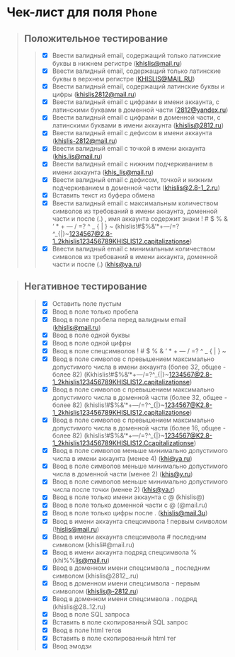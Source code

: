 # Чек-лист для поля `Phone`

> ## Положительное тестирование
>> - [X] Ввести валидный email, содержащий только латинские буквы в нижнем регистре (khislis@mail.ru)
>> - [X] Ввести валидный email, содержащий только латинские буквы в верхнем регистре (KHISLIS@MAIL.RU)
>> - [X] Ввести валидный email, содержащий латинские буквы и цифры (khislis2812@mail.ru)
>> - [X] Ввести валидный email с цифрами в имени аккаунта, с латинскими буквами в доменной части (2812@yandex.ru)
>> - [X] Ввести валидный email с цифрами в доменной части, с латинскими буквами в имени аккаунта (khislis@2812.ru)
>> - [X] Ввести валидный email с дефисом в имени аккаунта (khislis-2812@mail.ru)
>> - [X] Ввести валидный email с точкой в имени аккаунта (khis.lis@mail.ru)
>> - [X] Ввести валидный email с нижним подчеркиванием в имени аккаунта (khis_lis@mail.ru)
>> - [X] Ввести валидный email с дефисом, точкой и нижним подчеркиванием в доменной части (khislis@2.8-1_2.ru)
>> - [X] Вставить текст из буфера обмена
>> - [X] Ввести валидный email с максимальным количеством символов из требований в имени аккаунта, доменной части и после (.) , имя аккаунта содержит знаки   ! # $ % & ‘ * + — / =? ^ _ { | } ~  (khislis!#$%&‘*+—/=?^_{|}~1234567@2.8-1_2khislis123456789KHISLIS12.capitalizationse) 
>> - [X] Ввести  валидный email с минимальным количеством символов из требований в имени аккаунта, доменной части и после (.) (khis@ya.ru)

> ## Негативное тестирование
>> - [X] Оставить поле пустым
>> - [X] Ввод в поле только пробела
>> - [X] Ввод в поле пробела перед валидным email (khislis@mail.ru)
>> - [X] Ввод в поле одной буквы
>> - [X] Ввод в поле одной цифры
>> - [X] Ввод в поле спецсимволов ! # $ % & ‘ * + — / =? ^ _ { | } ~
>> - [X] Ввод в поле символов с превышением максимально допустимого числа в имени аккаунта (более 32, общее - более 82) (Kkhislis!#$%&‘*+—/=?^_{|}~1234567@2.8-1_2khislis123456789KHISLIS12.capitalizationse)
>> - [X] Ввод в поле символов с превышением максимально допустимого числа в доменной части (более 32, общее - более 82) (khislis!#$%&‘*+—/=?^_{|}~1234567@K2.8-1_2khislis123456789KHISLIS12.capitalizationse)
>> - [X] Ввод в поле символов с превышением максимально допустимого числа в доменной части (более 16, общее - более 82) (khislis!#$%&‘*+—/=?^_{|}~1234567@K2.8-1_2khislis123456789KHISLIS12.Ccapitalizationse)
>> - [X] Ввод в поле символов меньше минимально допустимого числа в имени аккаунта (менее 4) (khi@ya.ru)
>> - [X] Ввод в поле символов меньше минимально допустимого числа в доменной части (менее 2) (khis@y.ru)
>> - [X] Ввод в поле символов меньше минимально допустимого числа после точки (менее 2) (khis@ya.r)
>> - [X] Ввод в поле только имени аккаунта с @ (khislis@)
>> - [X] Ввод в поле только доменной части с @ (@mail.ru)
>> - [X] Ввод в поле только цифры после . (khislis@mail.3u)
>> - [X] Ввод в имени аккаунта спецсимвола ! первым символом (!hislis@mail.ru)
>> - [X] Ввод в имени аккаунта спецсимвола # последним символом (khisli#@mail.ru)
>> - [X] Ввод в имени аккаунта подряд спецсимвола % (khi%%lis@mail.ru)
>> - [X] Ввод в доменном имени спецсимвола _ последним символом (khislis@2812_.ru)
>> - [X] Ввод в доменном имени спецсимвола - первым символом (khislis@-2812.ru)
>> - [X] Ввод в доменном имени спецсимвола . подряд (khislis@28..12.ru)
>> - [X] Ввод в поле SQL запроса
>> - [X] Вставить в поле скопированный SQL запрос
>> - [X] Ввод в поле html тегов
>> - [X] Вставить в поле скопированный html тег
>> - [X] Ввод эмодзи



